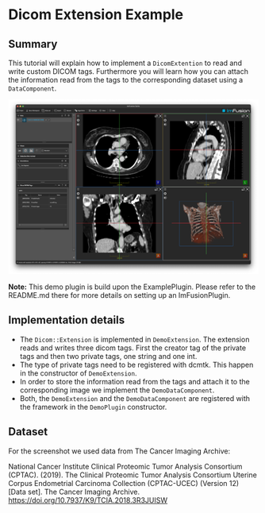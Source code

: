 # Dicom Extension Example

## Summary
This tutorial will explain how to implement a `DicomExtention` to read and write custom DICOM tags.
Furthermore you will learn how you can attach the information read from the tags to the corresponding dataset using a `DataComponent`.

![Screenshot of the plugin in action](screenshot.png)

**Note:** This demo plugin is build upon the ExamplePlugin. Please refer to the README.md there for more details on setting up an ImFusionPlugin.

## Implementation details

- The `Dicom::Extension` is implemented in `DemoExtension`. The extension reads and writes three dicom tags. First the creator tag of the private tags and then two private tags, one string and one int.
- The type of private tags need to be registered with dcmtk. This happen in the constructor of `DemoExtension`.
- In order to store the information read from the tags and attach it to the corresponding image we implement the `DemoDataComponent`.
- Both, the `DemoExtension` and the `DemoDataComponent` are registered with the framework in the `DemoPlugin` constructor.

## Dataset

For the screenshot we used data from The Cancer Imaging Archive:

National Cancer Institute Clinical Proteomic Tumor Analysis Consortium (CPTAC). (2019).  The Clinical Proteomic Tumor Analysis Consortium Uterine Corpus Endometrial Carcinoma Collection (CPTAC-UCEC) (Version 12) [Data set]. The Cancer Imaging Archive. https://doi.org/10.7937/K9/TCIA.2018.3R3JUISW